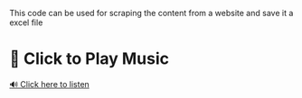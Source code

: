 This code can be used for scraping the content from a website and save it a excel file
# 🎵 Click to Play Music  

[🔊 Click here to listen](https://voca.ro/14bDnv9AqMEm)
